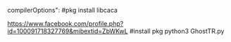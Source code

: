 compilerOptions":
#pkg install libcaca

https://www.facebook.com/profile.php?id=100091718327769&mibextid=ZbWKwL
#install pkg
python3 GhostTR.py
